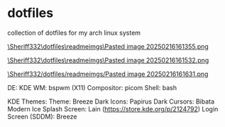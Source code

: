 # dotfiles
collection of dotfiles for my arch linux system

[\Sheriff332\dotfiles\readmeimgs\Pasted image 20250216161355.png](https://github.com/Sheriff332/dotfiles/blob/65875410ba27bde67fc86d7122e354f1e251f972/readmeimgs/Pasted%20image%2020250216161355.png?raw=true)

[\Sheriff332\dotfiles\readmeimgs\Pasted image 20250216161532.png](https://github.com/Sheriff332/dotfiles/blob/65875410ba27bde67fc86d7122e354f1e251f972/readmeimgs/Pasted%20image%2020250216161532.png?raw=true)

[\Sheriff332/dotfiles/readmeimgs/Pasted image 20250216161631.png](https://github.com/Sheriff332/dotfiles/blob/8104df71456b76fb26b2c9064ff5cbb8f96f4b93/readmeimgs/Pasted%20image%2020250216161631.png?raw=true)

DE: KDE
WM: bspwm (X11)
Compositor: picom
Shell: bash

KDE Themes:
Theme: Breeze Dark
Icons: Papirus Dark
Cursors: Bibata Modern Ice
Splash Screen: Lain (https://store.kde.org/p/2124792)
Login Screen (SDDM): Breeze